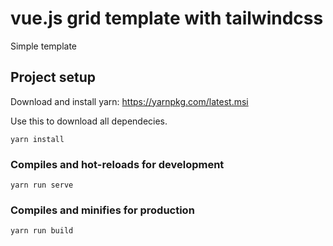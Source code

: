 # vue.js grid template with tailwindcss
Simple template

## Project setup
Download and install yarn:
https://yarnpkg.com/latest.msi

Use this to download all dependecies.
```
yarn install
```

### Compiles and hot-reloads for development
```
yarn run serve
```

### Compiles and minifies for production
```
yarn run build
```

